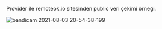 Provider ile remoteok.io sitesinden public veri çekimi örneği.


![bandicam 2021-08-03 20-54-38-199](https://user-images.githubusercontent.com/56693466/128063723-261a0e4f-dd03-4d41-b5c5-d303fc4dd056.gif)
